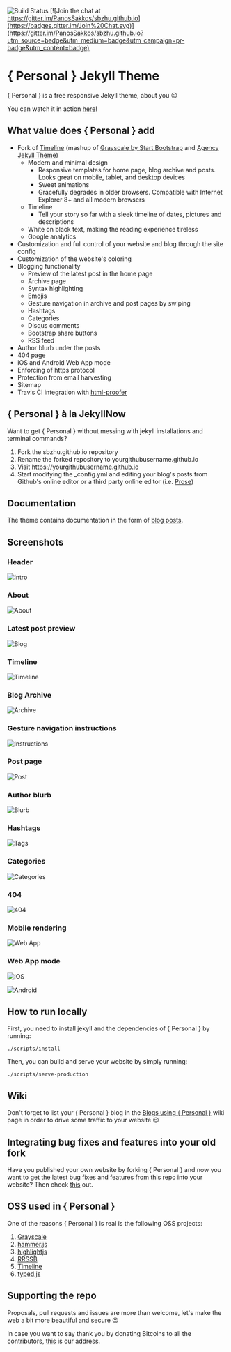 ![Build Status](https://travis-ci.org/PanosSakkos/sbzhu.github.io.svg?branch=master)
[![Join the chat at https://gitter.im/PanosSakkos/sbzhu.github.io](https://badges.gitter.im/Join%20Chat.svg)](https://gitter.im/PanosSakkos/sbzhu.github.io?utm_source=badge&utm_medium=badge&utm_campaign=pr-badge&utm_content=badge)

# { Personal } Jekyll Theme

{ Personal } is a free responsive Jekyll theme, about you :wink:

You can watch it in action [here](https://panossakkos.github.io/sbzhu.github.io/)!

## What value does { Personal } add

* Fork of [Timeline](https://github.com/kirbyt/timeline-jekyll-theme) (mashup of [Grayscale by Start Bootstrap](https://github.com/IronSummitMedia/startbootstrap-grayscale) and [Agency Jekyll Theme](https://github.com/y7kim/agency-jekyll-theme))
  * Modern and minimal design
    * Responsive templates for home page, blog archive and posts. Looks great on mobile, tablet, and desktop devices
    * Sweet animations
    * Gracefully degrades in older browsers. Compatible with Internet Explorer 8+ and all modern browsers
  * Timeline
    * Tell your story so far with a sleek timeline of dates, pictures and descriptions
  * White on black text, making the reading experience tireless
  * Google analytics  
* Customization and full control of your website and blog through the site config
* Customization of the website's coloring
* Blogging functionality
  * Preview of the latest post in the home page
  * Archive page
  * Syntax highlighting
  * Emojis
  * Gesture navigation in archive and post pages by swiping
  * Hashtags
  * Categories
  * Disqus comments
  * Bootstrap share buttons
  * RSS feed
* Author blurb under the posts
* 404 page
* iOS and Android Web App mode
* Enforcing of https protocol
* Protection from email harvesting
* Sitemap
* Travis CI integration with [html-proofer](https://github.com/gjtorikian/html-proofer)

## { Personal } à la JekyllNow

Want to get { Personal } without messing with jekyll installations and terminal commands?

  1. Fork the sbzhu.github.io repository
  2. Rename the forked repository to yourgithubusername.github.io
  3. Visit https://yourgithubusername.github.io
  4. Start modifying the \_config.yml and editing your blog's posts from Github's online editor or a third party online editor (i.e. [Prose](https://prose.io/))

## Documentation

The theme contains documentation in the form of [blog posts](https://panossakkos.github.io/sbzhu.github.io/blog/index.html).

## Screenshots
### Header
![Intro](https://dl.dropboxusercontent.com/u/8522559/sbzhu.github.io/index.jpg)
### About
![About](https://dl.dropboxusercontent.com/u/8522559/sbzhu.github.io/about.jpg)
### Latest post preview
![Blog](https://dl.dropboxusercontent.com/u/8522559/sbzhu.github.io/blog.jpg)
### Timeline
![Timeline](https://dl.dropboxusercontent.com/u/8522559/sbzhu.github.io/timeline.jpg)
### Blog Archive
![Archive](https://dl.dropboxusercontent.com/u/8522559/sbzhu.github.io/archive.jpg)
### Gesture navigation instructions
![Instructions](https://dl.dropboxusercontent.com/u/8522559/sbzhu.github.io/swipe.jpg)
### Post page
![Post](https://dl.dropboxusercontent.com/u/8522559/sbzhu.github.io/post.jpg)
### Author blurb
![Blurb](https://dl.dropboxusercontent.com/u/8522559/sbzhu.github.io/blurb.jpg)
### Hashtags
![Tags](https://dl.dropboxusercontent.com/u/8522559/sbzhu.github.io/tags.jpg)
### Categories
![Categories](https://dl.dropboxusercontent.com/u/8522559/sbzhu.github.io/categories.jpg)
### 404
![404](https://dl.dropboxusercontent.com/u/8522559/sbzhu.github.io/404.jpg)
### Mobile rendering
![Web App](https://dl.dropboxusercontent.com/u/8522559/sbzhu.github.io/web-app.jpg)
### Web App mode

![iOS](https://dl.dropboxusercontent.com/u/8522559/sbzhu.github.io/ios.jpg)

![Android](https://dl.dropboxusercontent.com/u/8522559/sbzhu.github.io/pinned.jpg)

## How to run locally

First, you need to install jekyll and the dependencies of { Personal } by running:

````
./scripts/install
````

Then, you can build and serve your website by simply running:

````
./scripts/serve-production
````

## Wiki

Don't forget to list your { Personal } blog in the [Blogs using { Personal }](https://github.com/PanosSakkos/sbzhu.github.io/wiki/Blogs-using-%7B-Personal-%7D) wiki page in order to drive some traffic to your website :wink:

## Integrating bug fixes and features into your old fork

Have you published your own website by forking { Personal } and now you want to get the latest bug fixes and features from this repo into your website?
Then check [this](https://github.com/PanosSakkos/sbzhu.github.io/wiki/Upgrading-your-%7B-Personal-%7D-website-with-our-latest-bug-fixes-and-features) out.

## OSS used in { Personal }

One of the reasons { Personal } is real is the following OSS projects:

  1. [Grayscale](http://startbootstrap.com/template-overviews/grayscale/)
  2. [hammer.js](https://hammerjs.github.io/)
  3. [highlightjs](https://highlightjs.org/)
  4. [RRSSB](https://github.com/kni-labs/rrssb)
  5. [Timeline](https://github.com/kirbyt/timeline-jekyll-theme)
  6. [typed.js](https://github.com/mattboldt/typed.js/)

## Supporting the repo

Proposals, pull requests and issues are more than welcome, let's make the web a bit more beautiful and secure :wink:

In case you want to say thank you by donating Bitcoins to all the contributors, [this](https://blockchain.info/address/1LHuKC9Em3KA5yoZaf7nngnNdf9K7s2gSi) is our address.
